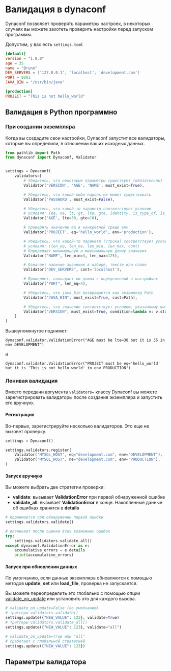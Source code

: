 # Валидация в dynaconf

Dynaconf позволяет проверять параметры настроек, в некоторых случаях вы можете захотеть проверить настройки перед запуском программы.

Допустим, у вас есть `settings.toml`

```toml
[default]
version = "1.0.0"
age = 35
name = "Bruno"
DEV_SERVERS = ['127.0.0.1', 'localhost', 'development.com']
PORT = 8001
JAVA_BIN = "/usr/bin/java"

[production]
PROJECT = "This is not hello_world"
```

## Валидация в Python программно

### При создании экземпляра

Когда вы создадите свои настройки, Dynaconf запустит все валидаторы, которые вы определили, в отношении ваших исходных данных.

```python
from pathlib import Path
from dynaconf import Dynaconf, Validator


settings = Dynaconf(
    validators=[
        # Убедитесь, что некоторые параметры существуют (обязательны)
        Validator('VERSION', 'AGE', 'NAME', must_exist=True),

        # Убедитесь, что какой-либо пароль не может существовать
        Validator('PASSWORD', must_exist=False),

        # Убедитесь, что какой-то параметр соответствует условию
        # условия: (eq, ne, lt, gt, lte, gte, identity, is_type_of, is_in, is_not_in)
        Validator('AGE', lte=30, gte=10),

        # проверить значение eq в конкретной среде env
        Validator('PROJECT', eq='hello_world', env='production'),

        # Убедитесь, что какой-то параметр (строка) соответствует условию
        # условия: (len_eq, len_ne, len_min, len_max, cont)
        # Определяет минимальную и максимальную длину значения
        Validator("NAME", len_min=3, len_max=125),

        # Означает наличие значения в наборе, тексте или слове
        Validator("DEV_SERVERS", cont='localhost'),

        # Проверяет, совпадает ли длина с определенной в настройках
        Validator("PORT", len_eq=4),

        # Убедитесь, что java_bin возвращается как экземпляр Path
        Validator("JAVA_BIN", must_exist=True, cast=Path),

        # Убедитесь, что значение соответствует условию, указанному вызовом функции 
        Validator("VERSION", must_exist=True, condition=lambda v: v.startswith("1.")),
    ]
)
```

Вышеупомянутое поднимет:

`dynaconf.validator.ValidationError("AGE must be lte=30 but it is 35 in env DEVELOPMENT")`

и

`dynaconf.validator.ValidationError("PROJECT must be eq='hello_world' but it is 'This is not hello_world' in env PRODUCTION")`

### Ленивая валидация

Вместо передачи аргумента `validators=` классу Dynaconf вы можете зарегистрировать валидаторы после создания экземпляра и запустить его вручную.

#### Регистрация

Во-первых, зарегистрируйте несколько валидаторов. Это еще не вызовет проверку.

```python
settings = Dynaconf()

settings.validators.register(
    Validator("MYSQL_HOST", eq="development.com", env="DEVELOPMENT"),
    Validator("MYSQL_HOST", ne="development.com", env="PRODUCTION"),
)
```

#### Запуск вручную

Вы можете выбрать две стратегии проверки:

* **validate**: вызывает **ValidationError** при первой обнаруженной ошибке
* **validate\_all**: вызывает **ValidationError** в конце. Накопленные данные об ошибках хранятся в **details**

```python
# поднимается при обнаружении первой ошибки
settings.validators.validate()

# возникает после оценки всех возможных ошибок
try:
    settings.validators.validate_all()
except dynaconf.ValidationError as e:
    accumulative_errors = e.details
    print(accumulative_errors)
```

#### Запуск при обновлении данных

По умолчанию, если данные экземпляра обновляются с помощью методов **update**, **set** или **load\_file**, проверка не запускается.

Вы можете переопределить это глобально с помощью опции [validate\_on\_update](konfiguraciya-dynaconf.md#validate\_on\_update) или установить это для каждого вызова.

```python
# validate_on_update=False (по умолчанию)
# триггеры validators.validate()
settings.update({"NEW_VALUE": 123}, validate=True)
# триггеры validators.validate_all()
settings.update({"NEW_VALUE": 123}, validate="all")

# validate_on_update=True или "all"
# сработает с глобальной стратегией
settings.update({"NEW_VALUE": 123})
```

## Параметры валидатора
